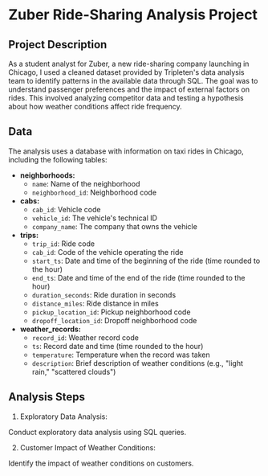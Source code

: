 # Zuber Ride-Sharing Analysis Project

## Project Description

As a student analyst for Zuber, a new ride-sharing company launching in Chicago, I used a cleaned dataset provided by Tripleten's data analysis team to identify patterns in the available data through SQL. The goal was to understand passenger preferences and the impact of external factors on rides. This involved analyzing competitor data and testing a hypothesis about how weather conditions affect ride frequency.

## Data

The analysis uses a database with information on taxi rides in Chicago, including the following tables:

* **neighborhoods:**
    * `name`: Name of the neighborhood
    * `neighborhood_id`: Neighborhood code
* **cabs:**
    * `cab_id`: Vehicle code
    * `vehicle_id`: The vehicle's technical ID
    * `company_name`: The company that owns the vehicle
* **trips:**
    * `trip_id`: Ride code
    * `cab_id`: Code of the vehicle operating the ride
    * `start_ts`: Date and time of the beginning of the ride (time rounded to the hour)
    * `end_ts`: Date and time of the end of the ride (time rounded to the hour)
    * `duration_seconds`: Ride duration in seconds
    * `distance_miles`: Ride distance in miles
    * `pickup_location_id`: Pickup neighborhood code
    * `dropoff_location_id`: Dropoff neighborhood code
* **weather_records:**
    * `record_id`: Weather record code
    * `ts`: Record date and time (time rounded to the hour)
    * `temperature`: Temperature when the record was taken
    * `description`: Brief description of weather conditions (e.g., "light rain," "scattered clouds")

## Analysis Steps

1. Exploratory Data Analysis:

Conduct exploratory data analysis using SQL queries.


2. Customer Impact of Weather Conditions:

Identify the impact of weather conditions on customers.
